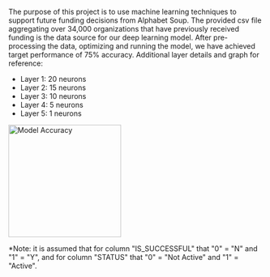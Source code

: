 The purpose of this project is to use machine learning techniques to support future funding decisions from Alphabet Soup. The provided csv file aggregating over 34,000 organizations that have previously received funding is the data source for our deep learning model. After pre-processing the data, optimizing and running the model, we have achieved target performance of 75% accuracy. Additional layer details and graph for reference:

* Layer 1: 20 neurons
* Layer 2: 15 neurons
* Layer 3: 10 neurons
* Layer 4: 5 neurons
* Layer 5: 1 neurons

<img width="222" alt="Model Accuracy" src="https://user-images.githubusercontent.com/65242270/93688318-ca492700-fa79-11ea-84f8-63b102f8ebac.PNG">

*Note: it is assumed that for column "IS_SUCCESSFUL" that "0" = "N" and "1" = "Y", and for column "STATUS" that "0" = "Not Active" and "1" = "Active".
